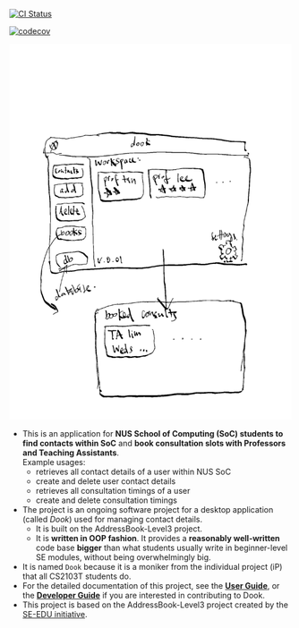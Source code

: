 [![CI Status](https://github.com/se-edu/addressbook-level3/workflows/Java%20CI/badge.svg)](https://github.com/se-edu/addressbook-level3/actions)

[![codecov](https://codecov.io/gh/AY2324S2-CS2103T-W11-3/tp/graph/badge.svg?token=F7G5FM6BNJ)](https://codecov.io/gh/AY2324S2-CS2103T-W11-3/tp)

![Ui](docs/images/Ui.png)

* This is an application for **NUS School of Computing (SoC) students to find contacts within SoC** and **book consultation slots with Professors and Teaching Assistants**.<br>
  Example usages:
  * retrieves all contact details of a user within NUS SoC
  * create and delete user contact details
  * retrieves all consultation timings of a user
  * create and delete consultation timings
* The project is an ongoing software project for a desktop application (called _Dook_) used for managing contact details.
  * It is built on the AddressBook-Level3 project.
  * It is **written in OOP fashion**. It provides a **reasonably well-written** code base **bigger** than what students usually write in beginner-level SE modules, without being overwhelmingly big.
* It is named `Dook` because it is a moniker from the individual project (iP) that all CS2103T students do.
* For the detailed documentation of this project, see the **[User Guide](https://github.com/AY2324S2-CS2103T-W11-3/tp/blob/master/docs/UserGuide.md)**, or the **[Developer Guide](https://github.com/AY2324S2-CS2103T-W11-3/tp/blob/master/docs/DeveloperGuide.md)** if you are interested in contributing to Dook.
* This project is based on the AddressBook-Level3 project created by the [SE-EDU initiative](https://se-education.org).
